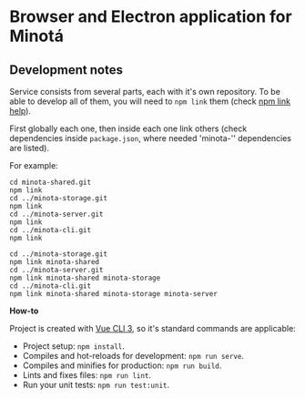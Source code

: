 # Browser and Electron application for Minotá

## Development notes

Service consists from several parts, each with it's own repository. To be able to develop all of them, you will need to `npm link` them (check [npm link help](https://docs.npmjs.com/cli/link)).

First globally each one, then inside each one link others (check dependencies inside `package.json`, where needed 'minota-'' dependencies are listed).

For example:

```
cd minota-shared.git
npm link
cd ../minota-storage.git
npm link
cd ../minota-server.git
npm link
cd ../minota-cli.git
npm link

cd ../minota-storage.git
npm link minota-shared
cd ../minota-server.git
npm link minota-shared minota-storage
cd ../minota-cli.git
npm link minota-shared minota-storage minota-server
```

**How-to**

Project is created with [Vue CLI 3](http://cli.vuejs.org), so it's standard commands are applicable:

- Project setup: `npm install`.
- Compiles and hot-reloads for development: `npm run serve`.
- Compiles and minifies for production: `npm run build`.
- Lints and fixes files: `npm run lint`.
- Run your unit tests: `npm run test:unit`.
